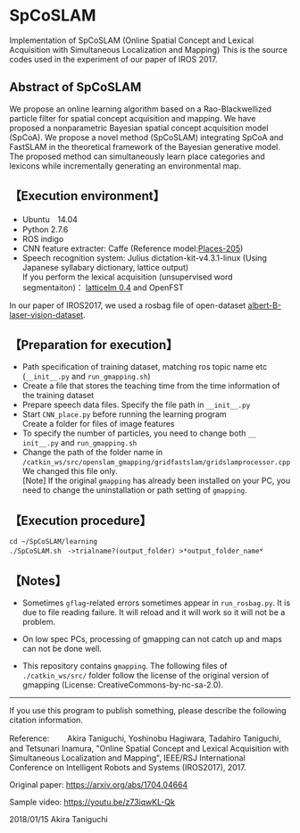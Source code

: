 # SpCoSLAM

Implementation of SpCoSLAM (Online Spatial Concept and Lexical Acquisition with Simultaneous Localization and Mapping)
This is the source codes used in the experiment of our paper of IROS 2017.

## Abstract of SpCoSLAM
We propose an online learning algorithm based on a Rao-Blackwellized particle filter for spatial concept acquisition and mapping. We have proposed a nonparametric Bayesian spatial concept acquisition model (SpCoA). We propose a novel method (SpCoSLAM) integrating SpCoA and FastSLAM in the theoretical framework of the Bayesian generative model. The proposed method can simultaneously learn place categories and lexicons while incrementally generating an environmental map. 

## 【Execution environment】  
- Ubuntu　14.04  
- Python 2.7.6  
- ROS indigo  
- CNN feature extracter: Caffe (Reference model:[Places-205](http://places.csail.mit.edu/))  
- Speech recognition system: Julius dictation-kit-v4.3.1-linux (Using Japanese syllabary dictionary, lattice output)  
  If you perform the lexical acquisition (unsupervised word segmentaiton)： [latticelm 0.4](http://www.phontron.com/latticelm/) and OpenFST  

In our paper of IROS2017, we used a rosbag file of open-dataset [albert-B-laser-vision-dataset](https://dspace.mit.edu/handle/1721.1/62291).

## 【Preparation for execution】  
- Path specification of training dataset, matching ros topic name etc (`__init__.py` and `run_gmapping.sh`)
- Create a file that stores the teaching time from the time information of the training dataset
- Prepare speech data files. Specify the file path in `__init__.py`  
- Start `CNN_place.py` before running the learning program  
  Create a folder for files of image features  
- To specify the number of particles, you need to change both `__ init__.py` and `run_gmapping.sh`  
- Change the path of the folder name in `/catkin_ws/src/openslam_gmapping/gridfastslam/gridslamprocessor.cpp`    
  We changed this file only.  
  [Note] If the original `gmapping` has already been installed on your PC, you need to change the uninstallation or path setting of `gmapping`.

## 【Execution procedure】
`cd ~/SpCoSLAM/learning `  
`./SpCoSLAM.sh `
`->trialname?(output_folder) >*output_folder_name*`

## 【Notes】
- Sometimes `gflag`-related errors sometimes appear in `run_rosbag.py`. 
  It is due to file reading failure. 
  It will reload and it will work so it will not be a problem.
- On low spec PCs, processing of gmapping can not catch up and maps can not be done well.

- This repository contains `gmapping`.
  The following files of `./catkin_ws/src/` folder follow the license of the original version of gmapping (License: CreativeCommons-by-nc-sa-2.0).

---
If you use this program to publish something, please describe the following citation information.

Reference:　　
Akira Taniguchi, Yoshinobu Hagiwara, Tadahiro Taniguchi, and Tetsunari Inamura, "Online Spatial Concept and Lexical Acquisition with Simultaneous Localization and Mapping", IEEE/RSJ International Conference on Intelligent Robots and Systems (IROS2017), 2017.


Original paper:
https://arxiv.org/abs/1704.04664

Sample video:
https://youtu.be/z73iqwKL-Qk

2018/01/15  Akira Taniguchi
